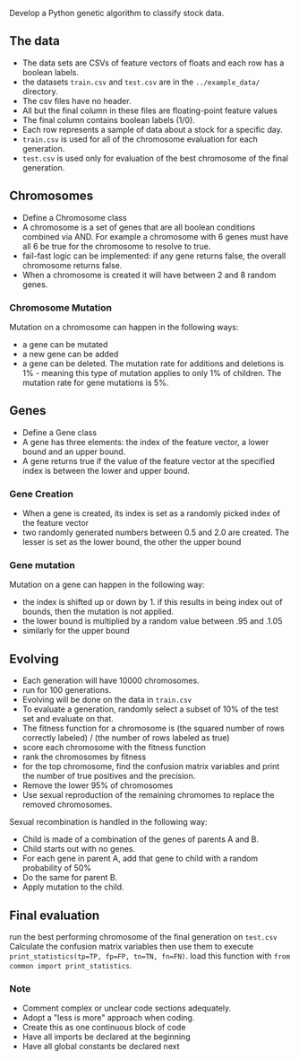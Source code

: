 Develop a Python genetic algorithm to classify stock data.

## The data
* The data sets are CSVs of feature vectors of floats and each row has a boolean labels.
* the datasets `train.csv` and `test.csv` are in the `../example_data/` directory. 
* The csv files have no header.
* All but the final column in these files are floating-point feature values
* The final column contains boolean labels (1/0).
* Each row represents a sample of data about a stock for a specific day.
* `train.csv` is used for all of the chromosome evaluation for each generation.
* `test.csv` is used only for evaluation of the best chromosome of the final generation.


## Chromosomes
* Define a Chromosome class
* A chromosome is a set of genes that are all boolean conditions combined via AND.
For example a chromosome with 6 genes must have all 6 be true for the chromosome to resolve to true.
* fail-fast logic can be implemented: if any gene returns false, the overall chromosome returns false.
* When a chromosome is created it will have between 2 and 8 random genes.

### Chromosome Mutation
Mutation on a chromosome can happen in the following ways:
* a gene can be mutated
* a new gene can be added
* a gene can be deleted.
The mutation rate for additions and deletions is 1% - meaning this type of mutation applies to only 1% of children.
The mutation rate for gene mutations is 5%.

## Genes
* Define a Gene class
* A gene has three elements: the index of the feature vector, a lower bound and an upper bound.
* A gene returns true if the value of the feature vector at the specified index is between the lower and upper bound.

### Gene Creation
* When a gene is created, its index is set as a randomly picked index of the feature vector
* two randomly generated numbers between 0.5 and 2.0 are created.  The lesser is set as the lower bound, 
the other the upper bound

### Gene mutation
Mutation on a gene can happen in the following way:
* the index is shifted up or down by 1.  if this results in being index out of bounds, then the mutation is not applied.
* the lower bound is multiplied by a random value between .95 and .1.05
* similarly for the upper bound

## Evolving
* Each generation will have 10000 chromosomes.
* run for 100 generations.
* Evolving will be done on the data in `train.csv`
* To evaluate a generation, randomly select a subset of 10% of the test set and evaluate on that.
* The fitness function for a chromosome is (the squared number of rows correctly labeled) / (the number of rows labeled as true)
* score each chromosome with the fitness function
* rank the chromosomes by fitness
* for the top chromosome, find the confusion matrix variables and print the number of true positives and the precision.
* Remove the lower 95% of chromosomes
* Use sexual reproduction of the remaining chromomes to replace the removed chromosomes.

Sexual recombination is handled in the following way:
* Child is made of a combination of the genes of parents A and B.
* Child starts out with no genes.
* For each gene in parent A, add that gene to child with a random probability of 50%
* Do the same for parent B.
* Apply mutation to the child.

## Final evaluation
run the best performing chromosome of the final generation on `test.csv`
Calculate the confusion matrix variables then use them to 
execute `print_statistics(tp=TP, fp=FP, tn=TN, fn=FN)`.  load this function with `from common import print_statistics`.

### Note
- Comment complex or unclear code sections adequately.
- Adopt a "less is more" approach when coding.
- Create this as one continuous block of code
- Have all imports be declared at the beginning
- Have all global constants be declared next
